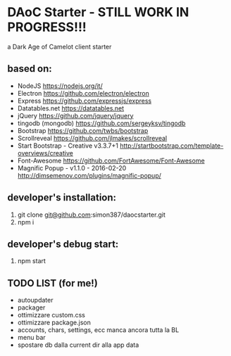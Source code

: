 # DAoC Starter - STILL WORK IN PROGRESS!!!
a Dark Age of Camelot client starter

## based on:

+ NodeJS <https://nodejs.org/it/>
+ Electron <https://github.com/electron/electron>
+ Express <https://github.com/expressjs/express>
+ Datatables.net <https://datatables.net>
+ jQuery <https://github.com/jquery/jquery>
+ tingodb (mongodb) <https://github.com/sergeyksv/tingodb>
+ Bootstrap <https://github.com/twbs/bootstrap>
+ Scrollreveal <https://github.com/jlmakes/scrollreveal>
+ Start Bootstrap - Creative v3.3.7+1 <http://startbootstrap.com/template-overviews/creative>
+ Font-Awesome <https://github.com/FortAwesome/Font-Awesome>
+ Magnific Popup - v1.1.0 - 2016-02-20 <http://dimsemenov.com/plugins/magnific-popup/>

## developer's installation:

1. git clone git@github.com:simon387/daocstarter.git
2. npm i

## developer's debug start:

1. npm start

## TODO LIST (for me!)

+ autoupdater
+ packager
+ ottimizzare custom.css
+ ottimizzare package.json
+ accounts, chars, settings, ecc manca ancora tutta la BL
+ menu bar
+ spostare db dalla current dir alla app data
